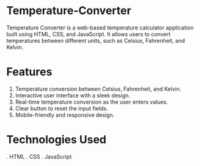 # Temperature-Converter
Temperature Converter is a web-based temperature calculator application built using HTML, CSS, and JavaScript. 
It allows users to convert temperatures between different units, such as Celsius, Fahrenheit, and Kelvin.

# Features
1. Temperature conversion between Celsius, Fahrenheit, and Kelvin.
2. Interactive user interface with a sleek design.
3. Real-time temperature conversion as the user enters values.
4. Clear button to reset the input fields.
5. Mobile-friendly and responsive design.

# Technologies Used
. HTML
. CSS
. JavaScript

